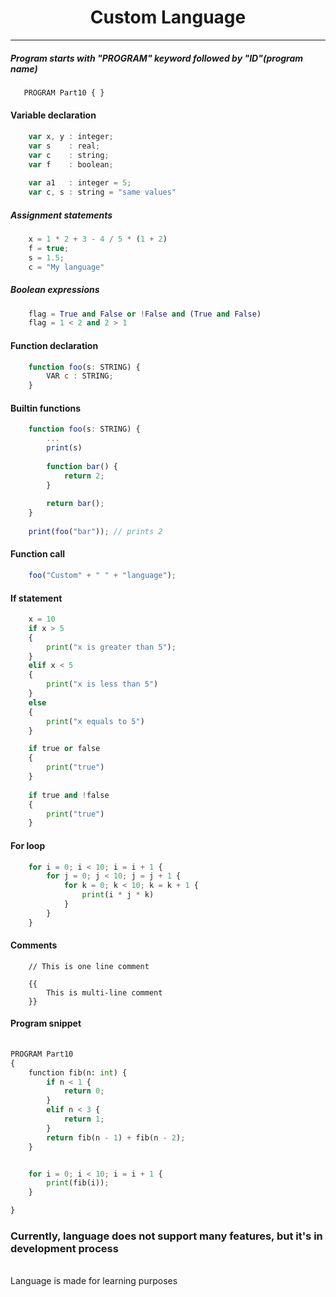 <p align="center">
    <h1 align="center">Custom Language</h1>
</p>


---

##### Program starts with "PROGRAM" keyword followed by "ID"(program name) </p>

 ```javascript
    PROGRAM Part10 { } 
```

#### Variable declaration
```javascript
    var x, y : integer;
    var s    : real; 
    var c    : string;
    var f    : boolean;
    
    var a1   : integer = 5;
    var c, s : string = "same values"
```

##### Assignment statements 
```javascript
    x = 1 * 2 + 3 - 4 / 5 * (1 + 2)
    f = true;
    s = 1.5;
    c = "My language"
```

##### Boolean expressions
```python
    flag = True and False or !False and (True and False)
    flag = 1 < 2 and 2 > 1 
```

#### Function declaration 
```javascript
    function foo(s: STRING) {
        VAR c : STRING;
    }   
```

#### Builtin functions
```javascript
    function foo(s: STRING) {
        ... 
        print(s) 
    
        function bar() {
            return 2;
        }
        
        return bar(); 
    }   
    
    print(foo("bar")); // prints 2
```

#### Function call 
```javascript
    foo("Custom" + " " + "language");
```


#### If statement
```python
    x = 10 
    if x > 5 
    {
        print("x is greater than 5");
    }
    elif x < 5
    {
        print("x is less than 5")
    }
    else
    {
        print("x equals to 5")
    }

    if true or false
    {
        print("true")
    }
    
    if true and !false
    {
        print("true")
    }
```

#### For loop   
```python
    for i = 0; i < 10; i = i + 1 {
        for j = 0; j < 10; j = j + 1 {
            for k = 0; k < 10; k = k + 1 {
                print(i * j * k)
            }   
        }       
    }   
```

#### Comments 
```
    // This is one line comment 
    
    {{
        This is multi-line comment
    }}
```

#### Program snippet
```python
    
PROGRAM Part10
{
    function fib(n: int) {
        if n < 1 {
            return 0;
        }
        elif n < 3 {
            return 1;
        }
        return fib(n - 1) + fib(n - 2);
    }


    for i = 0; i < 10; i = i + 1 {
        print(fib(i));
    }

}
```

### Currently, language does not support many features, but it's in development process 
<br />
Language is made for learning purposes